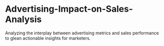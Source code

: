 # Advertising-Impact-on-Sales-Analysis
Analyzing the interplay between advertising metrics and sales performance to glean actionable insights for marketers.
